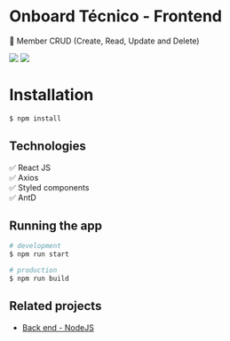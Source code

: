 # Onboard Técnico - Frontend
:wrench: Member CRUD (Create, Read, Update and Delete)

<img src="https://i.imgur.com/xQuVmhY.png" />
<img src="https://i.imgur.com/eJKAZ9y.png" />
 
# Installation

```bash
$ npm install
```

## Technologies

:white_check_mark: React JS\
:white_check_mark: Axios\
:white_check_mark: Styled components\
:white_check_mark: AntD

## Running the app

```bash
# development
$ npm run start

# production
$ npm run build
```

## Related projects

- [Back end - NodeJS](https://github.com/mateuschaves/onboard-tecnico-api)

